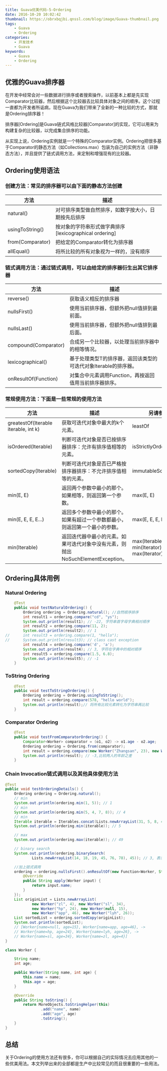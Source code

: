 ```yaml
---
title: Guava优美代码-5-Ordering
date: 2016-10-20 10:02:42
thumbnail: https://obrxbqjbi.qnssl.com/blog/image/Guava-thumbnail.png
tags:
	- Guava
	- Ordering
categories:
	- 开发技术
	- Guava
keywords:
	- Guava
	- Ordering
---
```

## 优雅的Guava排序器
在开发中经常会对一些数据进行排序或者搜索操作，以前基本上都是先实现Comparator比较器，然后根据这个比较器去比较具体对象之间的顺序。这个过程一直都为开发者所诟病，现在Guava为我们带来了全新的一种比较的方式，那就是Ordering排序器！

排序器[Ordering]是Guava链式风格比较器[Comparator]的实现，它可以用来为构建复杂的比较器，以完成集合排序的功能。

从实现上说，Ordering实例就是一个特殊的Comparator实例。Ordering把很多基于Comparator的静态方法（如Collections.max）包装为自己的实例方法（非静态方法），并且提供了链式调用方法，来定制和增强现有的比较器。

## Ordering使用语法
### **创建方法**：常见的排序器可以由下面的静态方法创建

|方法	|描述|
|----------|--------|
|natural()	|对可排序类型做自然排序，如数字按大小，日期按先后排序|
|usingToString()	|按对象的字符串形式做字典排序[lexicographical ordering]|
|from(Comparator)	|把给定的Comparator转化为排序器|
|allEqual()|将所比较的所有对象视为一样的，没有顺序|

### **链式调用方法**：通过链式调用，可以由给定的排序器衍生出其它排序器

|方法	|描述|
|----------|--------|
|reverse()|	获取语义相反的排序器|
|nullsFirst()|	使用当前排序器，但额外把null值排到最前面。|
|nullsLast()|	使用当前排序器，但额外把null值排到最后面。|
|compound(Comparator)|	合成另一个比较器，以处理当前排序器中的相等情况。|
|lexicographical()|	基于处理类型T的排序器，返回该类型的可迭代对象Iterable<T>的排序器。|
|onResultOf(Function)|	对集合中元素调用Function，再按返回值用当前排序器排序。|

### **常规使用方法**：下面是一些常规的使用方法

|方法	|描述	|另请参见|
|----------|--------|-------|
|greatestOf(Iterable iterable, int k)|	获取可迭代对象中最大的k个元素。|	leastOf|
|isOrdered(Iterable)	|判断可迭代对象是否已按排序器排序：允许有排序值相等的元素。|	isStrictlyOrdered|
|sortedCopy(Iterable)	|判断可迭代对象是否已严格按排序器排序：不允许排序值相等的元素。|	immutableSortedCopy|
|min(E, E)	|返回两个参数中最小的那个。如果相等，则返回第一个参数。|	max(E, E)|
|min(E, E, E, E...)	|返回多个参数中最小的那个。如果有超过一个参数都最小，则返回第一个最小的参数。	|max(E, E, E, E...)|
|min(Iterable)	|返回迭代器中最小的元素。如果可迭代对象中没有元素，则抛出NoSuchElementException。	|max(Iterable), min(Iterator), max(Iterator)|

## Ordering具体用例

### Natural Ordering

``` java
    @Test
    public void testNaturalOrdering() {
        Ordering ordering = Ordering.natural(); //自然顺序排序
        int result1 = ordering.compare("cd", "ys");
        System.out.println(result1); // -22, 字符串首字母字典相对顺序
        int result2 = ordering.compare(11, 2);
        System.out.println(result2); // 1
//      int result3 = ordering.compare(1, "hello");
//      System.out.println(result3); // class cast exception
        int result4 = ordering.compare('d', 'a');
        System.out.println(result4); // 3, 字符在字典中的相对顺序
        int result5 = ordering.compare(1.5, 6.8);
        System.out.println(result5); // -1
    }
```

### ToString Ordering

``` java
    @Test
    public void testToStringOrdering() {
        Ordering ordering = Ordering.usingToString();
        int result = ordering.compare(578, "hello world");
        System.out.println(result);// 将所有比较元素转化为字符串再比较
    }
```

### Comparator Ordering

``` java
    @Test
    public void testFromComparatorOrdering() {
        Comparator<Worker> comparator = (o1, o2) -> o1.age - o2.age;
        Ordering ordering = Ordering.from(comparator);
        int result = ordering.compare(new Worker("Zhangsan", 23), new Worker("Lisi", 26));
        System.out.println(result); // -3,比较两人的年龄之差
    }
```

### Chain Invocation链式调用以及其他具体使用方法

``` java
@Test
public void testOrderingDetails() {
    Ordering ordering = Ordering.natural();
    // min
    System.out.println(ordering.min(1, 5)); // 1
    // min
    System.out.println(ordering.min(5, 4, 7, 8)); // 4
    // min
    Iterable iterable = Iterables.concat(Lists.newArrayList(31, 5, 8, 49, 24));
    System.out.println(ordering.min(iterable)); // 5

    // max
    System.out.println(ordering.max(iterable)); // 49

    // binary search
    System.out.println(ordering.binarySearch(
            Lists.newArrayList(14, 18, 19, 45, 76, 78), 45)); // 3, 表示第四个元素

    //加上链式调用
    ordering = ordering.nullsFirst().onResultOf(new Function<Worker, String>() {
        @Override
        public String apply(Worker input) {
            return input.name;
        }
    });
    List originList = Lists.newArrayList(
            new Worker("zl", 4), new Worker("sl", 34),
            new Worker("hp", 24), new Worker(null, 15),
            new Worker("app", 46), new Worker("lyh", 26));
    List sortedList = ordering.sortedCopy(originList);
    System.out.println(sortedList);
    // [Worker{name=null, age=15}, Worker{name=app, age=46}, ->
    // Worker{name=hp, age=24}, Worker{name=lyh, age=26}, ->
    // Worker{name=sl, age=34}, Worker{name=zl, age=4}]
}

class Worker {

    String name;
    int age;

    public Worker(String name, int age) {
        this.name = name;
        this.age = age;
    }

    @Override
    public String toString() {
        return MoreObjects.toStringHelper(this)
                .add("name", name)
                .add("age", age)
                .toString();
    }
}

```

## 总结
关于Ordering的使用方法还有很多，你可以根据自己的实际情况去应用其他的一些优美用法。本文列举出来的全部都是生产中比较常见的而且很重要的一些用法。
